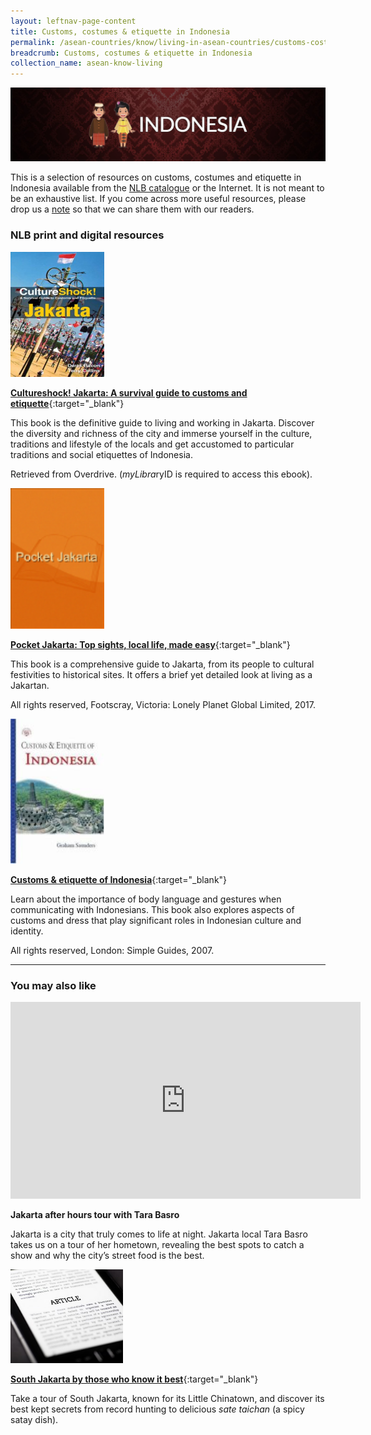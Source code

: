 ```yaml
---
layout: leftnav-page-content
title: Customs, costumes & etiquette in Indonesia
permalink: /asean-countries/know/living-in-asean-countries/customs-costumes-etiquette-in-indonesia/
breadcrumb: Customs, costumes & etiquette in Indonesia
collection_name: asean-know-living
---
```


<img src="/images/asean-living/Customs-Indonesia.jpg" alt="Customs in Indonesia banner" style="width:800px;" />

This is a selection of resources on customs, costumes and etiquette in Indonesia available from the  [NLB catalogue](http://catalogue.nlb.gov.sg/) or the Internet.  It is not meant to be an exhaustive list. If you come across more useful resources, please drop us a [note](http://www.eyeonasia.sg/contact/) so that we can share them with our readers.

### **NLB print and digital resources**

<img src="/images/book-covers/Cultureshock-Jakarta-A-survival-guide-to-customs-and-etiquette.jpg" style="width:150px;" />

[**Cultureshock! Jakarta: A survival guide to customs and etiquette**](https://singapore.libraryreserve.com/10/50/en/ContentDetails.htm?id=2153BA72-BC54-4781-AF08-51A2CF6901A4){:target="_blank"}

This book is the definitive guide to living and working in Jakarta. Discover the diversity and richness of the city and immerse yourself in the culture, traditions and lifestyle of the locals and get accustomed to particular traditions and social etiquettes of Indonesia.

Retrieved from Overdrive. (*myLibra*ryID is required to access this ebook).

<img src="/images/book-covers/Pocket-Jakarta-Top-sights-local-life-made-easy.png" style="width:150px;" />

[**Pocket Jakarta: Top sights, local life, made easy**](http://eservice.nlb.gov.sg/item_holding.aspx?bid=202942171){:target="_blank"}

This book is a comprehensive guide to Jakarta, from its people to cultural festivities to historical sites. It offers a brief yet detailed look at living as a Jakartan.

All rights reserved, Footscray, Victoria: Lonely Planet Global Limited, 2017.

<img src="/images/book-covers/Customs-etiquette-of-Indonesia.jpg" style="width:150px;" />

[**Customs & etiquette of Indonesia**](http://eservice.nlb.gov.sg/item_holding.aspx?bid=12864384){:target="_blank"}

Learn about the importance of body language and gestures when communicating with Indonesians. This book also explores aspects of customs and dress that play significant roles in Indonesian culture and identity.

All rights reserved, London: Simple Guides, 2007.

---

### **You may also like**

<div class="bp-youtube">
<iframe width="560" height="315" src="https://www.youtube.com/embed/N0w3eakSCik" frameborder="0" allow="accelerometer; autoplay; encrypted-media; gyroscope; picture-in-picture" allowfullscreen></iframe>
</div>

**Jakarta after hours tour with Tara Basro**

Jakarta is a city that truly comes to life at night. Jakarta local Tara Basro takes us on a tour of her hometown, revealing the best spots to catch a show and why the city’s street food is the best.

<img src="/images/resources/Article 3.jpg" style="width:180px;" />

[**South Jakarta by those who know it best**](https://video.vice.com/en_id/video/down-south/59b0b74bdd8f9ba15752dea3){:target="_blank"}

Take a tour of South Jakarta, known for its Little Chinatown, and discover its best kept secrets from record hunting to delicious *sate taichan* (a spicy satay dish).